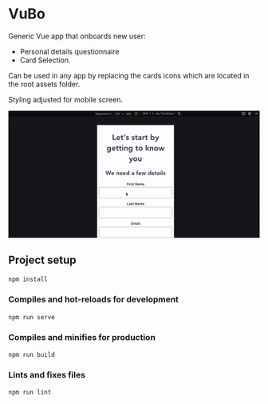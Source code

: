 # VuBo
Generic Vue app that onboards new user:
- Personal details questionnaire
- Card Selection. 

Can be used in any app by replacing the cards icons which are located in the root assets folder.

Styling adjusted for mobile screen.

![vubo-animated gif](assets/vubo.gif)


## Project setup
```
npm install
```

### Compiles and hot-reloads for development
```
npm run serve
```

### Compiles and minifies for production
```
npm run build
```

### Lints and fixes files
```
npm run lint
```
